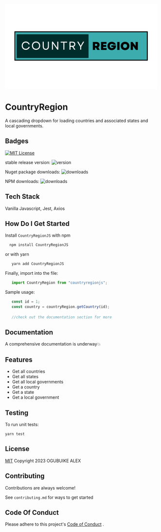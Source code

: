 ![CountryRegion A cascading dropdown for loading countries and associated states and local governments.](https://raw.githubusercontent.com/Slimcent/CountryRegion/master/images/CountryRegion.png)

# **CountryRegion**

A cascading dropdown for loading countries and associated states and local governments.

## **Badges**

[![MIT License](https://img.shields.io/badge/License-MIT-green.svg)](https://choosealicense.com/licenses/mit/)

stable release version: ![version](https://img.shields.io/badge/version-1.1.3-blue)

Nuget package downloads: ![downloads](https://img.shields.io/badge/downloads-~5k-brightgreen)

NPM downloads: ![downloads](https://img.shields.io/badge/downloads-400+-brightgreen)

## **Tech Stack**
Vanilla Javascript, Jest, Axios

## **How Do I Get Started**

Install `CountryRegionJS` with npm

```bash
  npm install CountryRegionJS
```
or with yarn

```javascript   
   yarn add CountryRegionJS
```

Finally, import into the file:
```javascript 
   import CountryRegion from "countryregionjs";
```

Sample usage:
```javascript 
   const id = 1;
   const country = countryRegion.getCountry(id);

   //check out the documentation section for more
```

## **Documentation**
A comprehensive documentation is underway💥

## **Features**
- Get all countries
- Get all states
- Get all local governments
- Get a country
- Get a state
- Get a local government


## **Testing**
To run unit tests:

```shell
yarn test
```

## **License**

[MIT](LICENSE) Copyright 2023 OGUBUIKE ALEX

## **Contributing**

Contributions are always welcome!

See `contributing.md` for ways to get started

## **Code Of Conduct**
Please adhere to this project's 
[Code of Conduct](code_of_conduct.md) .
